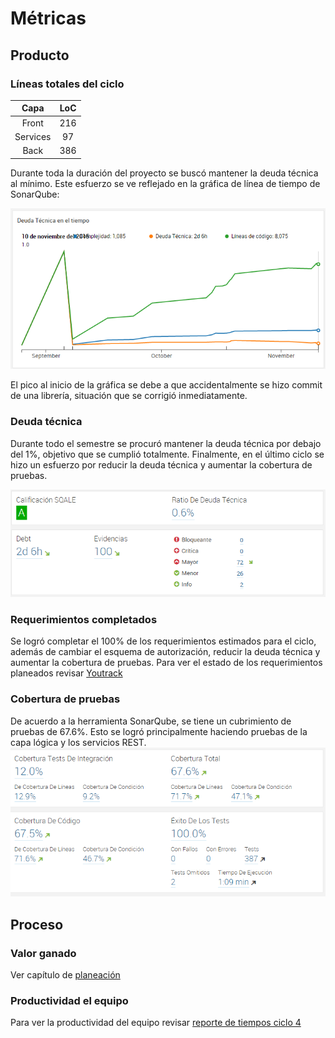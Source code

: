 # Métricas
## Producto
### Líneas totales del ciclo
Capa|LoC
:--:|:--:
Front|216
Services|97
Back|386

Durante toda la duración del proyecto se buscó mantener la deuda técnica al mínimo. Este esfuerzo se ve reflejado en la gráfica de línea de tiempo de SonarQube:

![](LoC.png)

El pico al inicio de la gráfica se debe a que accidentalmente se hizo commit de una librería, situación que se corrigió inmediatamente.

### Deuda técnica
Durante todo el semestre se procuró mantener la deuda técnica por debajo del 1%, objetivo que se cumplió totalmente. Finalmente, en el último ciclo se hizo un esfuerzo por reducir la deuda técnica y aumentar la cobertura de pruebas.

![](DT.png)

### Requerimientos completados
Se logró completar el 100% de los requerimientos estimados para el ciclo, además de cambiar el esquema de autorización, reducir la deuda técnica y aumentar la cobertura de pruebas. Para ver el estado de los requerimientos planeados revisar [Youtrack][youtrack4]
### Cobertura de pruebas
De acuerdo a la herramienta SonarQube, se tiene un cubrimiento de pruebas de 67.6%. Esto se logró principalmente haciendo pruebas de la capa lógica y los servicios REST.
![](sonar2.png)
## Proceso
### Valor ganado
Ver capítulo de [planeación][plan4]
### Productividad el equipo
Para ver la productividad del equipo revisar [reporte de tiempos ciclo 4][tc4]

[youtrack4]: http://appoteca.myjetbrains.com/youtrack/rest/agile/Appoteca-2/sprint/0.4.0

[tc4]: http://appoteca.myjetbrains.com/youtrack/reports/time/91-4

[plan4]: https://kaosterra.gitbooks.io/wiki-appoteca/content/chapters/4/planeacion.html